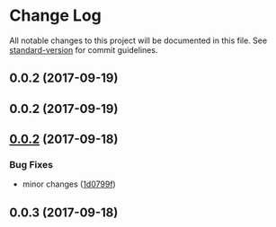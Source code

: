 # Change Log

All notable changes to this project will be documented in this file. See [standard-version](https://github.com/conventional-changelog/standard-version) for commit guidelines.

<a name="0.0.2"></a>
## 0.0.2 (2017-09-19)



<a name="0.0.2"></a>
## 0.0.2 (2017-09-19)



<a name="0.0.2"></a>
## [0.0.2](https://github.com/apispots/apispots-lib-stories/compare/v0.0.3...v0.0.2) (2017-09-18)


### Bug Fixes

* minor changes ([1d0799f](https://github.com/apispots/apispots-lib-stories/commit/1d0799f))



<a name="0.0.3"></a>
## 0.0.3 (2017-09-18)
